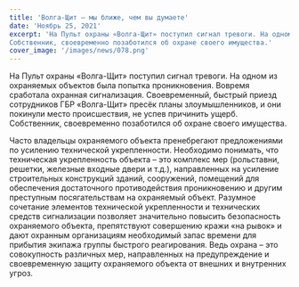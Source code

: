 ```yaml
---
title: 'Волга-Щит – мы ближе, чем вы думаете'
date: 'Ноябрь 25, 2021'
excerpt: 'На Пульт охраны «Волга-Щит» поступил сигнал тревоги. На одном из охраняемых объектов была попытка проникновения. Вовремя сработала охранная сигнализация. Своевременный, быстрый приезд сотрудников ГБР «Волга-Щит» пресёк планы злоумышленников, и они покинули место происшествия, не успев причинить ущерб.
Собственник, своевременно позаботился об охране своего имущества.'
cover_image: '/images/news/078.png'
---
```


На Пульт охраны «Волга-Щит» поступил сигнал тревоги. На одном из охраняемых объектов была попытка проникновения. Вовремя сработала охранная сигнализация. Своевременный, быстрый приезд сотрудников ГБР «Волга-Щит» пресёк планы злоумышленников, и они покинули место происшествия, не успев причинить ущерб.
Собственник, своевременно позаботился об охране своего имущества.

Часто владельцы охраняемого объекта пренебрегают предложениями по усилению технической укрепленности. Необходимо понимать, что техническая укрепленность объекта – это комплекс мер (рольставни, решетки, железные входные двери и т.д.), направленных на усиление строительных конструкций зданий, сооружений, помещений для обеспечения достаточного противодействия проникновению и другим преступным посягательствам на охраняемый объект.
Разумное сочетание элементов технической укрепленности и технических средств сигнализации позволяет значительно повысить безопасность охраняемого объекта, препятствуют совершению кражи «на рывок» и дают охранным организациям необходимый запас времени для прибытия экипажа группы быстрого реагирования.
Ведь охрана – это совокупность различных мер, направленных на предупреждение и своевременную защиту охраняемого объекта от внешних и внутренних угроз.

